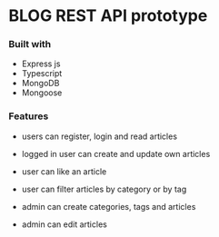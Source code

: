 
# BLOG REST API prototype


### Built with
* Express js
* Typescript
* MongoDB
* Mongoose


### Features

* users can register, login and read articles
* logged in user can create and update own articles
* user can like an article
* user can filter articles by category or by tag

* admin can create categories, tags and articles
* admin can edit articles

